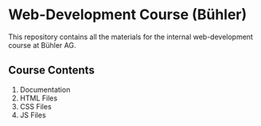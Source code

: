 # Web-Development Course (Bühler)

This repository contains all the materials for the internal web-development course at Bühler AG.

## Course Contents

1. Documentation
2. HTML Files
3. CSS Files
4. JS Files
